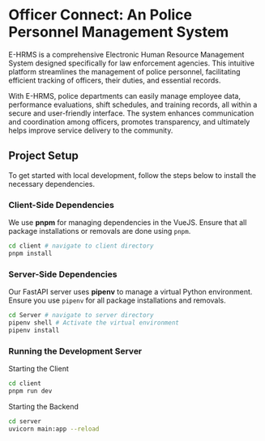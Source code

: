 # Officer Connect: An Police Personnel Management System

E-HRMS is a comprehensive Electronic Human Resource Management System designed specifically for law enforcement agencies. This intuitive platform streamlines the management of police personnel, facilitating efficient tracking of officers, their duties, and essential records.

With E-HRMS, police departments can easily manage employee data, performance evaluations, shift schedules, and training records, all within a secure and user-friendly interface. The system enhances communication and coordination among officers, promotes transparency, and ultimately helps improve service delivery to the community.

## Project Setup

To get started with local development, follow the steps below to install the necessary dependencies.

### Client-Side Dependencies

We use **pnpm** for managing dependencies in the VueJS. Ensure that all package installations or removals are done using `pnpm`.

```bash
cd client # navigate to client directory
pnpm install
```

### Server-Side Dependencies

Our FastAPI server uses **pipenv** to manage a virtual Python environment. Ensure you use `pipenv` for all package installations and removals.

```bash
cd Server # navigate to server directory
pipenv shell # Activate the virtual environment
pipenv install
```

### Running the Development Server

Starting the Client

```bash
cd client
pnpm run dev
```

Starting the Backend

```bash
cd server
uvicorn main:app --reload
```